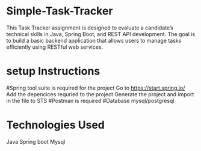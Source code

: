 # Simple-Task-Tracker
This Task Tracker assignment is designed to evaluate a candidate’s technical skills in Java, Spring Boot, and REST API development. The goal is to build a basic backend application that allows users to manage tasks efficiently using RESTful web services.
# setup Instructions
#Spring tool suite is required for the project
Go to https://start.spring.io/
Add the depencices requried to the project
Generate the project and import in the file to STS
#Postman is required
#Database mysql/postgresql
# Technologies Used
Java
Spring boot
Mysql
